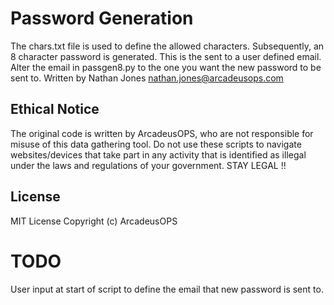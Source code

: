 # Password Generation
The chars.txt file is used to define the allowed characters. Subsequently, an 8 character password is generated.
This is the sent to a user defined email. Alter the email in passgen8.py to the one you want the new password to be sent to.
Written by Nathan Jones nathan.jones@arcadeusops.com

## Ethical Notice
The original code is written by ArcadeusOPS, who are not responsible for misuse of this data gathering tool. Do not use these scripts to navigate websites/devices that take part in any activity that is identified as illegal under the laws and regulations of your government. STAY LEGAL !!

## License
MIT License
Copyright (c) ArcadeusOPS

# TODO
User input at start of script to define the email that new password is sent to.
